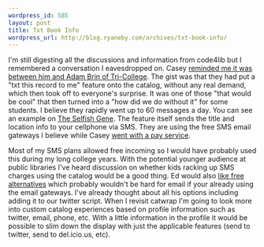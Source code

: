 ```yaml
--- 
wordpress_id: 585
layout: post
title: Txt Book Info
wordpress_url: http://blog.ryaneby.com/archives/txt-book-info/
---
```

I'm still digesting all the discussions and information from code4lib but I remembered a conversation I eavesdropped on. Casey <a href="http://twitter.com/misterbisson/statuses/771091553">reminded me it was between him and Adam Brin of Tri-College</a>. The gist was that they had put a "txt this record to me" feature onto the catalog, without any real demand, which then took off to everyone's surprise. It was one of those "that would be cool" that then turned into a "how did we do without it" for some students. I believe they rapidly went up to 60 messages a day. You can see an example on <a href="http://tripod.brynmawr.edu/record=b2922704">The Selfish Gene</a>. The feature itself sends the title and location info to your cellphone via SMS. They are using the free SMS email gateways I believe while Casey <a href="http://maisonbisson.com/blog/post/12094/scriblio-feature-text-this-to-me">went with a pay service</a>. 

Most of my SMS plans allowed free incoming so I would have probably used this during my long college years. With the potential younger audience at public libraries I've heard discussion on whether kids racking up SMS charges using the catalog would be a good thing. Ed would also <a href="http://vielmetti.typepad.com/superpatron/2008/03/text-me-the-loc.html">like free alternatives</a> which probably wouldn't be hard for email if your already using the email gateways. I've already thought about all his options including adding it to our twitter script. When I revisit catwrap I'm going to look more into custom catalog experiences based on profile information such as twitter, email, phone, etc. With a little information in the profile it would be possible to slim down the display with just the applicable features (send to twitter, send to del.icio.us, etc).
